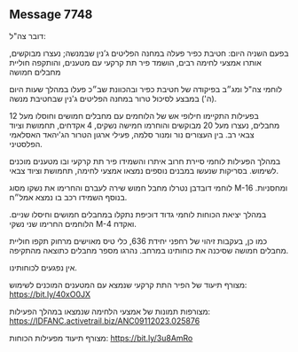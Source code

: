 ## Message 7748

דובר צה"ל:

בפעם השניה היום: חטיבת כפיר פעלה במחנה הפליטים ג’נין שבמנשה; נעצרו מבוקשים, אותרו אמצעי לחימה רבים, הושמד פיר תת קרקעי עם מטענים, והותקפה חוליית מחבלים חמושה 

לוחמי צה"ל ומג״ב בפיקודה של חטיבת כפיר ובהכוונת שב״כ פעלו במהלך שעות היום (ה') במבצע לסיכול טרור במחנה הפליטים ג'נין שבחטיבת מנשה. 

בפעילות התקיימו חילופי אש של הלוחמים עם מחבלים חמושים וחוסלו מעל 12 מחבלים, נעצרו מעל 20 מבוקשים והוחרמו חמישה נשקים, 4 אקדחים, תחמושת וציוד צבאי רב. 
בין העצורים נור ומנור סלמה, פעילי ארגון הטרור הג'יהאד האסלאמי הפלסטיני.

במהלך הפעילות לוחמי סיירת חרוב איתרו והשמידו פיר תת קרקעי ובו מטענים מוכנים לשימוש. בסריקות שנעשו במבנים נוספים נמצאו אמצעי לחימה, תחמושת וציוד צבאי. 

לוחמי דובדבן נטרלו מחבל חמוש שירה לעברם והחרימו את נשקו מסוג M-16 ומחסניות. בנוסף השמידו רכב בו נמצא אמל״ח. 

במהלך יציאת הכוחות לוחמי גדוד דוכיפת נתקלו במחבלים חמושים וחיסלו שניים. הלוחמים החרימו שני נשקי M-4 ואקדח.

כמו כן, בעקבות זיהוי של רחפני יחידת 636, כלי טיס מאוישים מרחוק תקפו חוליית מחבלים חמושה שסיכנה את כוחותינו במרחב. נהרגו מספר מחבלים כתוצאה מהתקיפה. 

אין נפגעים לכוחותינו.

מצורף תיעוד של הפיר התת קרקעי שנמצא עם המטענים המוכנים לשימוש: https://bit.ly/40xO0JX

מצורפות תמונות של אמצעי הלחימה שנמצאו במהלך הפעילות: https://IDFANC.activetrail.biz/ANC09112023.025876

מצורף תיעוד מפעילות הכוחות: https://bit.ly/3u8AmRo

